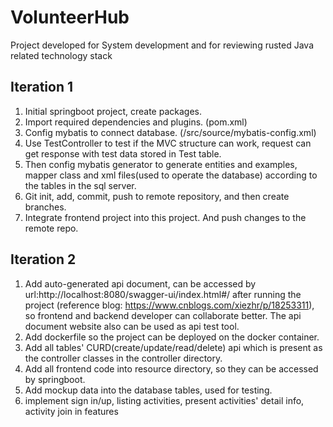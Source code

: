 # VolunteerHub
Project developed for System development and for reviewing rusted Java related technology stack
## Iteration 1
1. Initial springboot project, create packages.
2. Import required dependencies and plugins. (pom.xml)
3. Config mybatis to connect database. (/src/source/mybatis-config.xml)
4. Use TestController to test if the MVC structure can work, request can get response with test data stored in Test table.
5. Then config mybatis generator to generate entities and examples, mapper class and xml files(used to operate the database)
according to the tables in the sql server.
6. Git init, add, commit, push to remote repository, and then create branches.
7. Integrate frontend project into this project. And push changes to the remote repo.

## Iteration 2
1. Add auto-generated api document, can be accessed by url:http://localhost:8080/swagger-ui/index.html#/ after running the project
   (reference blog: https://www.cnblogs.com/xiezhr/p/18253311), so frontend and backend developer can collaborate better.
   The api document website also can be used as api test tool.
2. Add dockerfile so the project can be deployed on the docker container.
3. Add all tables' CURD(create/update/read/delete) api which is present as the controller classes in the controller directory.
4. Add all frontend code into resource directory, so they can be accessed by springboot.
5. Add mockup data into the database tables, used for testing.
6. implement sign in/up, listing activities, present activities' detail info, activity join in features